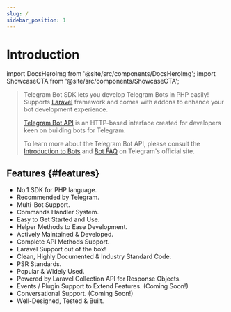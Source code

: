 ```yaml
---
slug: /
sidebar_position: 1
---
```

# Introduction

import DocsHeroImg from '@site/src/components/DocsHeroImg';
import ShowcaseCTA from '@site/src/components/ShowcaseCTA';

<DocsHeroImg />

> Telegram Bot SDK lets you develop Telegram Bots in PHP easily! Supports [Laravel][link-laravel-package] framework and comes with addons to enhance your bot development experience.
>
> [Telegram Bot API][link-telegram-bot-api] is an HTTP-based interface created for developers keen on building bots for Telegram.
>
> To learn more about the Telegram Bot API, please consult the [Introduction to Bots][link-telegram-bot-api] and [Bot FAQ](https://core.telegram.org/bots/faq) on Telegram's official site.

## Features {#features}

- No.1 SDK for PHP language.
- Recommended by Telegram.
- Multi-Bot Support.
- Commands Handler System.
- Easy to Get Started and Use.
- Helper Methods to Ease Development.
- Actively Maintained & Developed.
- Complete API Methods Support.
- Laravel Support out of the box!
- Clean, Highly Documented & Industry Standard Code.
- PSR Standards.
- Popular & Widely Used.
- Powered by Laravel Collection API for Response Objects.
- Events / Plugin Support to Extend Features. (Coming Soon!)
- Conversational Support. (Coming Soon!)
- Well-Designed, Tested & Built.

<ShowcaseCTA />

[link-laravel-package]: https://github.com/telegram-bot-sdk/laravel
[link-telegram-bot-api]: https://core.telegram.org/bots
